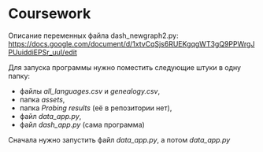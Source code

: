# Coursework

Описание переменных файла dash_newgraph2.py: https://docs.google.com/document/d/1xtvCqSjs6RUEKgqgWT3gQ9PPWrgJPUuiddiEPSr_uuI/edit

Для запуска программы нужно поместить следующие штуки в одну папку:
- файлы *all_languages.csv* и *genealogy.csv*,
- папка *assets*,
- папка *Probing results* (её в репозитории нет),
- файл *data_app.py*,
- файл *dash_app.py* (сама программа)

Сначала нужно запустить файл *data_app.py*, а потом *data_app.py*
